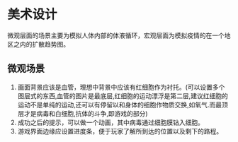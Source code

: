 # 美术设计

微观层面的场景主要为模拟人体内部的体液循环，宏观层面为模拟疫情的在一个地区之内的扩散趋势图。

## 微观场景

1. 画面背景应该是血管，理想中背景中应该有红细胞作为衬托。(可以设置多个图层式的东西,血管的图片是最底层,红细胞的运动漂浮是第二层,建议红细胞的运动不是单纯的运动,还可以有停留以和身体的细胞作物质交换,如氧气.而最顶层才是病毒和白细胞,抗体的斗争,即游戏的部分)
2. 成功之后的提示，可以做一个动画，其中病毒通过细胞膜钻入细胞。
3. 游戏界面边缘应设置进度条，便于玩家了解所到达的位置以及剩下的路程。
